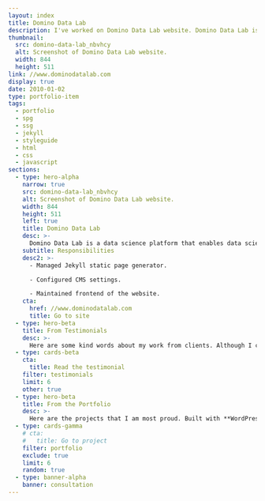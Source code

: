 ```yaml
---
layout: index
title: Domino Data Lab
description: I've worked on Domino Data Lab website. Domino Data Lab is a data science platform that enables teams to rapidly develop and deploy breakthrough models.
thumbnail:
  src: domino-data-lab_nbvhcy
  alt: Screenshot of Domino Data Lab website.
  width: 844
  height: 511
link: //www.dominodatalab.com
display: true
date: 2010-01-02
type: portfolio-item
tags:
  - portfolio
  - spg
  - ssg
  - jekyll
  - styleguide
  - html
  - css
  - javascript
sections:
  - type: hero-alpha
    narrow: true
    src: domino-data-lab_nbvhcy
    alt: Screenshot of Domino Data Lab website.
    width: 844
    height: 511
    left: true
    title: Domino Data Lab
    desc: >-
      Domino Data Lab is a data science platform that enables data science teams to rapidly develop and deploy models that drive breakthrough innovation and competitive advantage. The website runs on Jekyll.
    subtitle: Responsibilities
    desc2: >-
      - Managed Jekyll static page generator.

      - Configured CMS settings.

      - Maintained frontend of the website.
    cta:
      href: //www.dominodatalab.com
      title: Go to site
  - type: hero-beta
    title: From Testimonials
    desc: >-
      Here are some kind words about my work from clients. Although I collaborated with clients from more than 10 countries, most of them came from **The United States**.
  - type: cards-beta
    cta:
      title: Read the testimonial
    filter: testimonials
    limit: 6
    other: true
  - type: hero-beta
    title: From the Portfolio
    desc: >-
      Here are the projects that I am most proud. Built with **WordPress**, **Shopify**, **Jekyll**, and **Hugo**, among others.
  - type: cards-gamma
    # cta:
    #   title: Go to project
    filter: portfolio
    exclude: true
    limit: 6
    random: true
  - type: banner-alpha
    banner: consultation
---
```

